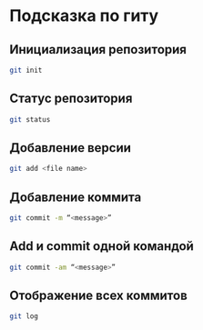 # Подсказка по гиту

## Инициализация репозитория

```sh
git init
```

## Статус репозитория

```sh
git status
```

## Добавление версии

```sh
git add <file name> 
```

## Добавление коммита

```sh
git commit -m “<message>”
```

## Add и commit одной командой

```sh
git commit -am “<message>” 
```

## Отображение всех коммитов

```sh
git log
```
